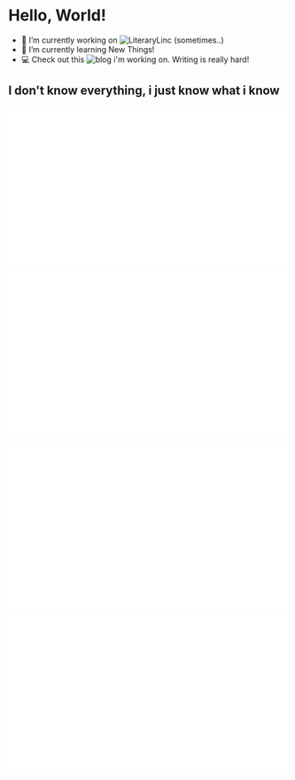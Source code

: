 # Hello, World!
- 🔭 I’m currently working on ![LiteraryLinc](https://github.com/Enoch02/LiteraryLinc) (sometimes..)
- 🌱 I’m currently learning New Things!
- 💻 Check out this ![blog](https://enoch02devdiary.wordpress.com) i'm working on. Writing is really hard!

## I don't know everything, i just know what i know
<!-- -[![Top Langs](https://github-readme-stats.vercel.app/api/top-langs/?username=Enoch02&layout=compact)](https://github.com/anuraghazra/github-readme-stats) -->
![](https://raw.githubusercontent.com/Enoch02/github-stats/master/generated/overview.svg#gh-dark-mode-only)
![](https://raw.githubusercontent.com/Enoch02/github-stats/master/generated/overview.svg#gh-light-mode-only)

![](https://raw.githubusercontent.com/Enoch02/github-stats/master/generated/languages.svg#gh-dark-mode-only)
![](https://raw.githubusercontent.com/Enoch02/github-stats/master/generated/languages.svg#gh-light-mode-only)

<!--
**Enoch02/Enoch02** is a ✨ _special_ ✨ repository because its `README.md` (this file) appears on your GitHub profile.

Here are some ideas to get you started:

- 🔭 I’m currently working on ...
- 🌱 I’m currently learning ...
- 👯 I’m looking to collaborate on ...
- 🤔 I’m looking for help with ...
- 💬 Ask me about ...
- 📫 How to reach me: ...
- 😄 Pronouns: ...
- ⚡ Fun fact: ...
-->
